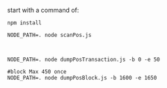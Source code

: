 start with a command of:

```
npm install

NODE_PATH=. node scanPos.js



NODE_PATH=. node dumpPosTransaction.js -b 0 -e 50

#block Max 450 once
NODE_PATH=. node dumpPosBlock.js -b 1600 -e 1650

```
